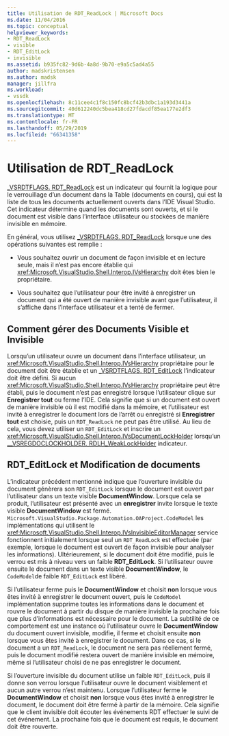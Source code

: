 ```yaml
---
title: Utilisation de RDT_ReadLock | Microsoft Docs
ms.date: 11/04/2016
ms.topic: conceptual
helpviewer_keywords:
- RDT_ReadLock
- visible
- RDT_EditLock
- invisible
ms.assetid: b935fc82-9d6b-4a8d-9b70-e9a5c5ad4a55
author: madskristensen
ms.author: madsk
manager: jillfra
ms.workload:
- vssdk
ms.openlocfilehash: 8c11cee4c1f8c150fc8bcf42b3dbc1a193d3441a
ms.sourcegitcommit: 40d612240dc5bea418cd27fdacdf85ea177e2df3
ms.translationtype: MT
ms.contentlocale: fr-FR
ms.lasthandoff: 05/29/2019
ms.locfileid: "66341358"
---
```

# <a name="rdtreadlock-usage"></a>Utilisation de RDT_ReadLock

[_VSRDTFLAGS. RDT_ReadLock](<xref:Microsoft.VisualStudio.Shell.Interop._VSRDTFLAGS.RDT_ReadLock>) est un indicateur qui fournit la logique pour le verrouillage d’un document dans la Table (documents en cours), qui est la liste de tous les documents actuellement ouverts dans l’IDE Visual Studio. Cet indicateur détermine quand les documents sont ouverts, et si le document est visible dans l’interface utilisateur ou stockées de manière invisible en mémoire.

En général, vous utilisez [_VSRDTFLAGS. RDT_ReadLock](<xref:Microsoft.VisualStudio.Shell.Interop._VSRDTFLAGS.RDT_ReadLock>) lorsque une des opérations suivantes est remplie :

- Vous souhaitez ouvrir un document de façon invisible et en lecture seule, mais il n’est pas encore établie qui <xref:Microsoft.VisualStudio.Shell.Interop.IVsHierarchy> doit êtes bien le propriétaire.

- Vous souhaitez que l’utilisateur pour être invité à enregistrer un document qui a été ouvert de manière invisible avant que l’utilisateur, il s’affiche dans l’interface utilisateur et a tenté de fermer.

## <a name="how-to-manage-visible-and-invisible-documents"></a>Comment gérer des Documents Visible et Invisible

Lorsqu’un utilisateur ouvre un document dans l’interface utilisateur, un <xref:Microsoft.VisualStudio.Shell.Interop.IVsHierarchy> propriétaire pour le document doit être établie et un [_VSRDTFLAGS. RDT_EditLock](<xref:Microsoft.VisualStudio.Shell.Interop._VSRDTFLAGS.RDT_EditLock>) l’indicateur doit être défini. Si aucun <xref:Microsoft.VisualStudio.Shell.Interop.IVsHierarchy> propriétaire peut être établi, puis le document n’est pas enregistré lorsque l’utilisateur clique sur **Enregistrer tout** ou ferme l’IDE. Cela signifie que si un document est ouvert de manière invisible où il est modifié dans la mémoire, et l’utilisateur est invité à enregistrer le document lors de l’arrêt ou enregistré si **Enregistrer tout** est choisie, puis un `RDT_ReadLock` ne peut pas être utilisé. Au lieu de cela, vous devez utiliser un `RDT_EditLock` et inscrire un <xref:Microsoft.VisualStudio.Shell.Interop.IVsDocumentLockHolder> lorsqu’un [__VSREGDOCLOCKHOLDER. RDLH_WeakLockHolder](<xref:Microsoft.VisualStudio.Shell.Interop.__VSREGDOCLOCKHOLDER.RDLH_WeakLockHolder>) indicateur.

## <a name="rdteditlock-and-document-modification"></a>RDT_EditLock et Modification de documents

L’indicateur précédent mentionné indique que l’ouverture invisible du document génèrera son `RDT_EditLock` lorsque le document est ouvert par l’utilisateur dans un texte visible **DocumentWindow**. Lorsque cela se produit, l’utilisateur est présenté avec un **enregistrer** invite lorsque le texte visible **DocumentWindow** est fermé. `Microsoft.VisualStudio.Package.Automation.OAProject.CodeModel` les implémentations qui utilisent le <xref:Microsoft.VisualStudio.Shell.Interop.IVsInvisibleEditorManager> service fonctionnent initialement lorsque seul un `RDT_ReadLock` est effectuée (par exemple, lorsque le document est ouvert de façon invisible pour analyser les informations). Ultérieurement, si le document doit être modifié, puis le verrou est mis à niveau vers un faible **RDT_EditLock**. Si l’utilisateur ouvre ensuite le document dans un texte visible **DocumentWindow**, le `CodeModel`de faible `RDT_EditLock` est libéré.

Si l’utilisateur ferme puis le **DocumentWindow** et choisit **non** lorsque vous êtes invité à enregistrer le document ouvert, puis le `CodeModel` implémentation supprime toutes les informations dans le document et rouvre le document à partir du disque de manière invisible la prochaine fois que plus d’informations est nécessaire pour le document. La subtilité de ce comportement est une instance où l’utilisateur ouvre le **DocumentWindow** du document ouvert invisible, modifie, il ferme et choisit ensuite **non** lorsque vous êtes invité à enregistrer le document. Dans ce cas, si le document a un `RDT_ReadLock`, le document ne sera pas réellement fermé, puis le document modifié restera ouvert de manière invisible en mémoire, même si l’utilisateur choisi de ne pas enregistrer le document.

Si l’ouverture invisible du document utilise un faible `RDT_EditLock`, puis il donne son verrou lorsque l’utilisateur ouvre le document visiblement et aucun autre verrou n’est maintenu. Lorsque l’utilisateur ferme le **DocumentWindow** et choisit **non** lorsque vous êtes invité à enregistrer le document, le document doit être fermé à partir de la mémoire. Cela signifie que le client invisible doit écouter les événements RDT effectuer le suivi de cet événement. La prochaine fois que le document est requis, le document doit être rouverte.
